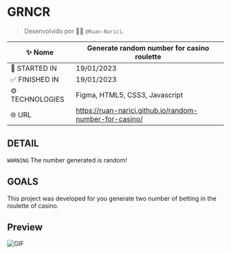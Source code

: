# GRNCR
> Desenvolvido por :man_technologist: ```@Ruan-Narici```.

| :sparkles: Nome | Generate random number for casino roulette|
| - | - |
| :checkered_flag: STARTED IN | 19/01/2023 |
| 	:white_check_mark: FINISHED IN | 19/01/2023 |
| 	:gear: TECHNOLOGIES | Figma, HTML5, CSS3, Javascript |
| :globe_with_meridians: URL | https://ruan-narici.github.io/random-number-for-casino/ |


## DETAIL 
```WARNING```
The number generated is random!

## GOALS
This project was developed for you generate two number of betting in the roulette of casino.


## Preview
![GIF](./assets/img/preview.gif#vitrinedev)
